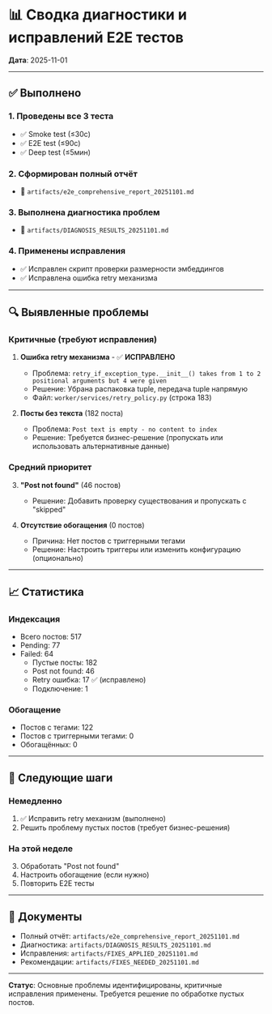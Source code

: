 # 📊 Сводка диагностики и исправлений E2E тестов

**Дата**: 2025-11-01

---

## ✅ Выполнено

### 1. Проведены все 3 теста
- ✅ Smoke test (≤30с)
- ✅ E2E test (≤90с)
- ✅ Deep test (≤5мин)

### 2. Сформирован полный отчёт
- 📄 `artifacts/e2e_comprehensive_report_20251101.md`

### 3. Выполнена диагностика проблем
- 📄 `artifacts/DIAGNOSIS_RESULTS_20251101.md`

### 4. Применены исправления
- ✅ Исправлен скрипт проверки размерности эмбеддингов
- ✅ Исправлена ошибка retry механизма

---

## 🔍 Выявленные проблемы

### Критичные (требуют исправления)

1. **Ошибка retry механизма** - ✅ **ИСПРАВЛЕНО**
   - Проблема: `retry_if_exception_type.__init__() takes from 1 to 2 positional arguments but 4 were given`
   - Решение: Убрана распаковка tuple, передача tuple напрямую
   - Файл: `worker/services/retry_policy.py` (строка 183)

2. **Посты без текста** (182 поста)
   - Проблема: `Post text is empty - no content to index`
   - Решение: Требуется бизнес-решение (пропускать или использовать альтернативные данные)

### Средний приоритет

3. **"Post not found"** (46 постов)
   - Решение: Добавить проверку существования и пропускать с "skipped"

4. **Отсутствие обогащения** (0 постов)
   - Причина: Нет постов с триггерными тегами
   - Решение: Настроить триггеры или изменить конфигурацию (опционально)

---

## 📈 Статистика

### Индексация
- Всего постов: 517
- Pending: 77
- Failed: 64
  - Пустые посты: 182
  - Post not found: 46
  - Retry ошибка: 17 ✅ (исправлено)
  - Подключение: 1

### Обогащение
- Постов с тегами: 122
- Постов с триггерными тегами: 0
- Обогащённых: 0

---

## 🔧 Следующие шаги

### Немедленно
1. ✅ Исправить retry механизм (выполнено)
2. Решить проблему пустых постов (требует бизнес-решения)

### На этой неделе
3. Обработать "Post not found"
4. Настроить обогащение (если нужно)
5. Повторить E2E тесты

---

## 📄 Документы

- Полный отчёт: `artifacts/e2e_comprehensive_report_20251101.md`
- Диагностика: `artifacts/DIAGNOSIS_RESULTS_20251101.md`
- Исправления: `artifacts/FIXES_APPLIED_20251101.md`
- Рекомендации: `artifacts/FIXES_NEEDED_20251101.md`

---

**Статус**: Основные проблемы идентифицированы, критичные исправления применены. Требуется решение по обработке пустых постов.

